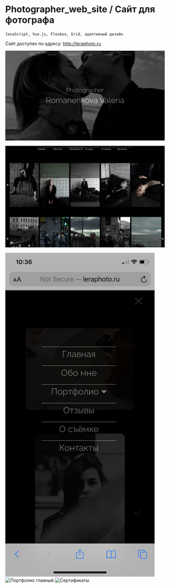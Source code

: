 # Photographer_web_site / Сайт для фотографа

    JavaScript, Vue.js, Flexbox, Grid, адаптивный дизайн

Сайт доступен по адресу: http://leraphoto.ru

![Главная страница](screenshots/screenshot_1.png)

![Портфолио](screenshots/screenshot_2.png)

![Меню](screenshots/screenshot_3.png) ![Портфолио главный](screenshots/screenshot_4.png) ![Сертификаты](screenshots/screenshot_5.png)
